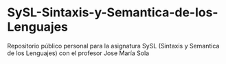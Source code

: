 # SySL-Sintaxis-y-Semantica-de-los-Lenguajes
Repositorio público personal para la asignatura SySL (Sintaxis y Semantica de los Lenguajes) con el profesor Jose María Sola
